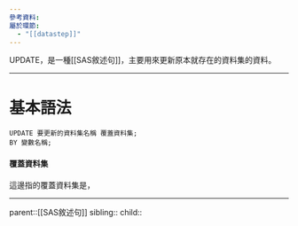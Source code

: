 ```yaml
---
參考資料: 
屬於環節:
  - "[[datastep]]"
---
```

UPDATE，是一種[[SAS敘述句]]，主要用來更新原本就存在的資料集的資料。
- - -
# 基本語法
```SAS
UPDATE 要更新的資料集名稱 覆蓋資料集;
BY 變數名稱;
```
#### 覆蓋資料集
這邊指的覆蓋資料集是，

- - -
parent::[[SAS敘述句]]
sibling::
child::